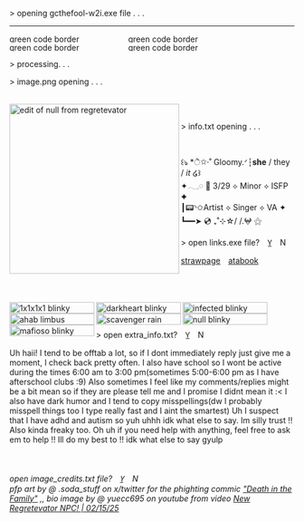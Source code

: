 <p align="left" >> opening gcthefool-w2i.exe file . . . </p>
<hr>
<img width="210" height="15" alt="green code border" src="https://github.com/user-attachments/assets/a019348a-f913-437f-bf59-998d40b85050" /><img width="210" height="15" alt="green code border" src="https://github.com/user-attachments/assets/a019348a-f913-437f-bf59-998d40b85050" /><img width="210" height="15" alt="green code border" src="https://github.com/user-attachments/assets/a019348a-f913-437f-bf59-998d40b85050" /><img width="210" height="15" alt="green code border" src="https://github.com/user-attachments/assets/a019348a-f913-437f-bf59-998d40b85050" /> <br>
<p align="left" >> processing. . .</p>
<p align="left" >> image.png opening . . . </p>
<br>
<img align="left" width="300" height="300" alt="edit of null from regretevator" src="https://github.com/user-attachments/assets/0675d4c3-caa8-42ae-82ed-09fe51fa6722" />
<br>
<p align="left" >> info.txt opening . . . </p>
<br>
<p align="left" <br> ꒰ঌ‪ *ੈ✩‧˚ Gloomy.ᐟ┆<b>she</b> / they / <i>it</i> ໒꒱ <br>
✦𓂃𓈒𓏸︎︎︎︎ 💙 3/29 ⟡ Minor ⟡ ISFP ✦ <br>
┃📟◝✩Artist ⟡ Singer ⟡ VA ✦ <br>
┗━━➤ 💿 ₊˚⊹☆/ /.𖤍 ⚝ <p/>
<p align="left" >> open links.exe file?  Y̲  N </p>
<p align="left"> <a href="https://gcthefool.straw.page">strawpage</a>  <a href="https://gcthefool.atabook.org">atabook</a> </p>
<br>
<br>
<br>
<image align="left" width="150" height="20" alt="1x1x1x1 blinky" src="https://github.com/user-attachments/assets/00ab0570-c0de-4e82-b96e-78299985af89" /> <image align="left" width="150" height="20" alt="darkheart blinky" src="https://github.com/user-attachments/assets/defc2953-4e2a-40b3-aa38-55d21d5318eb" /><image align="left" width="150" height="20" alt="infected blinky" src="https://github.com/user-attachments/assets/045bb75a-d324-46e7-8926-afe65972f3f6" /><image align="left" width="150" height="20" alt="ahab limbus company blinky" src="https://github.com/user-attachments/assets/84a4be84-7a9b-46b2-9975-f2d36013592f" /> <image align="left" width="150" height="20" alt="scavenger rain world blinky" src="https://github.com/user-attachments/assets/04b50e3b-c84a-42a9-97c5-01463835fbaf" /> <image align="left" width="150" height="20" alt="null blinky" src="https://github.com/user-attachments/assets/03448e21-2120-47aa-9bf1-ae61f3682a10" /> <image align="left" width="150" height="20" alt="mafioso blinky" src="https://github.com/user-attachments/assets/aee0f027-d7c0-44cf-8471-3a478ea642e1" />

<br>
<br>
<p align="left"  >> open extra_info.txt?  Y̲  N </p>
<p align="left">  Uh haii! I tend to be offtab a lot, so if I dont immediately reply just give me a moment, I check back pretty often. I also have school so I wont be active during the times 6:00 am to 3:00 pm(sometimes 5:00-6:00 pm as I have afterschool clubs :9) Also sometimes I feel like my comments/replies might be a bit mean so if they are please tell me and I promise I didnt mean it :< I also have dark humor and I tend to copy misspellings(dw I probably misspell things too I type really fast and I aint the smartest) Uh I suspect that I have adhd and autism so yuh uhhh idk what else to say. Im silly trust !! Also kinda freaky too. Oh uh if you need help with anything, feel free to ask em to help !! Ill do my best to !! idk what else to say gyulp</p>
<br>
<h6 align="left" >open image_credits.txt file?  Y̲  N
<br> pfp art by @ .soda_stuff on x/twitter for the phighting commic <a href="https://boggio.net/reader/ditf">"Death in the Family"</a> ,, bio image by @ yuecc695 on youtube from video <a href="https://youtu.be/XRf599HkcKQ?si=oVCufzXQIE6CPfM-">New Regretevator NPC! | 02/15/25</a></h6>
